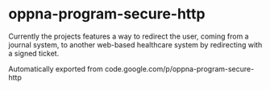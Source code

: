 # oppna-program-secure-http

Currently the projects features a way to redirect the user, coming from a journal system, to another web-based healthcare system by redirecting with a signed ticket.

Automatically exported from code.google.com/p/oppna-program-secure-http
